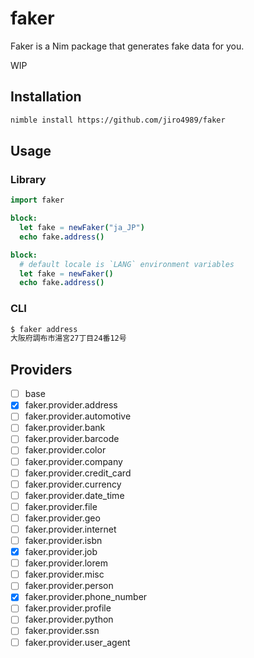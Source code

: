 # faker

Faker is a Nim package that generates fake data for you.

WIP

## Installation

```bash
nimble install https://github.com/jiro4989/faker
```

## Usage

### Library

```nim
import faker

block:
  let fake = newFaker("ja_JP")
  echo fake.address()

block:
  # default locale is `LANG` environment variables
  let fake = newFaker()
  echo fake.address()
```

### CLI

```bash
$ faker address
大阪府調布市湯宮27丁目24番12号
```

## Providers

- [ ] base
- [x] faker.provider.address
- [ ] faker.provider.automotive
- [ ] faker.provider.bank
- [ ] faker.provider.barcode
- [ ] faker.provider.color
- [ ] faker.provider.company
- [ ] faker.provider.credit_card
- [ ] faker.provider.currency
- [ ] faker.provider.date_time
- [ ] faker.provider.file
- [ ] faker.provider.geo
- [ ] faker.provider.internet
- [ ] faker.provider.isbn
- [x] faker.provider.job
- [ ] faker.provider.lorem
- [ ] faker.provider.misc
- [ ] faker.provider.person
- [x] faker.provider.phone_number
- [ ] faker.provider.profile
- [ ] faker.provider.python
- [ ] faker.provider.ssn
- [ ] faker.provider.user_agent
